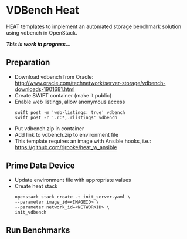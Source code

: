 # VDBench Heat

HEAT templates to implement an automated storage benchmark solution using vdbench
in OpenStack.

**_This is work in progress..._**

## Preparation

* Download vdbench from Oracle: http://www.oracle.com/technetwork/server-storage/vdbench-downloads-1901681.html
* Create SWIFT container (make it public)
* Enable web listings, allow anonymous access
    ```
    swift post -m 'web-listings: true' vdbench
    swift post -r '.r:*,.rlistings' vdbench
    ```
* Put vdbench.zip in container
* Add link to vdbench.zip to environment file
* This template requires an image with Ansible hooks, i.e.: https://github.com/rjrooke/heat_w_ansible

## Prime Data Device

* Update environment file with appropriate values
* Create heat stack
    ```
    openstack stack create -t init_server.yaml \
    --parameter image_id=<IMAGEID> \
    --parameter network_id=<NETWORKID> \
    init_vdbench
    ```
## Run Benchmarks

